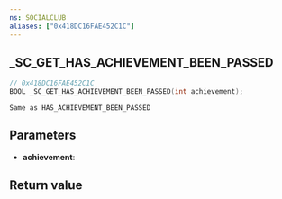 ```yaml
---
ns: SOCIALCLUB
aliases: ["0x418DC16FAE452C1C"]
---
```

## _SC_GET_HAS_ACHIEVEMENT_BEEN_PASSED

```c
// 0x418DC16FAE452C1C
BOOL _SC_GET_HAS_ACHIEVEMENT_BEEN_PASSED(int achievement);
```

```
Same as HAS_ACHIEVEMENT_BEEN_PASSED
```

## Parameters
* **achievement**: 

## Return value
